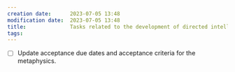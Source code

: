 ```yaml
---
creation date:		2023-07-05 13:48
modification date:	2023-07-05 13:48
title: 				Tasks related to the development of directed intelligence
tags:
---
```

- [ ] Update acceptance due dates and acceptance criteria for the metaphysics.